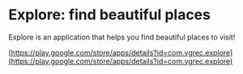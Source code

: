 # Explore: find beautiful places #

Explore is an application that helps you find beautiful places to visit!

[https://play.google.com/store/apps/details?id=com.vgrec.explore](https://play.google.com/store/apps/details?id=com.vgrec.explore)